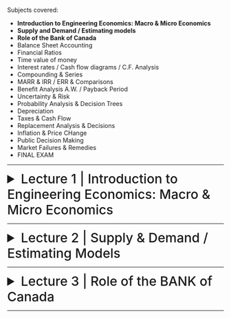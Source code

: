 Subjects covered:

- **Introduction to Engineering Economics: Macro & Micro Economics**
- **Supply and Demand / Estimating models**
- **Role of the Bank of Canada**
- Balance Sheet Accounting
- Financial Ratios
- Time value of money
- Interest rates / Cash flow diagrams / C.F. Analysis
- Compounding & Series
- MARR & IRR / ERR & Comparisons
- Benefit Analysis A.W. / Payback Period
- Uncertainty & Risk
- Probability Analysis & Decision Trees
- Depreciation
- Taxes & Cash Flow
- Replacement Analysis & Decisions
- Inflation & Price CHange
- Public Decision Making
- Market Failures & Remedies
- FINAL EXAM

---

<details>
  <summary style="font-size: 30px; font-weight: 500; cursor: pointer;">Lecture 1 | Introduction to Engineering Economics: Macro & Micro Economics</summary>


# Intro:
  

#  Uses of Computer Networks:


### Business Applications

|Tag| Full name| Example|
|---|---|---|
| B2C | Business-to-consumer | Ordering books online |
| B2B | Business-to-business | Car manufacturer ordering tires from supplier |
| G2C | Government-to-consumer | Government distributing tax forms electronically |
| C2C | Consumer-to-consumer |Auctioning second-hand products online |
| P2P | Peer-to-peer | Music sharing |

### Home Applications


### Mobile Users

| Wireless  | Mobile | Typical applications|
|-|-|-|
|  No | No  | Desktop computers in offices|
|  No | Yes | A notebook computer used in a hotel room|
| Yes | No  | Networks in unwired buildings|
| Yes | Yes | Store inventory with a handheld computer|

### Social Issues


# Network Hardware:

</details>

---

<details>
  <summary style="font-size: 30px; font-weight: 500; cursor: pointer;">Lecture 2 | Supply & Demand / Estimating Models</summary>


</details>

---

<details>
  <summary style="font-size: 30px; font-weight: 500; cursor: pointer;">Lecture 3 | Role of the BANK of Canada</summary>


</details>

---
